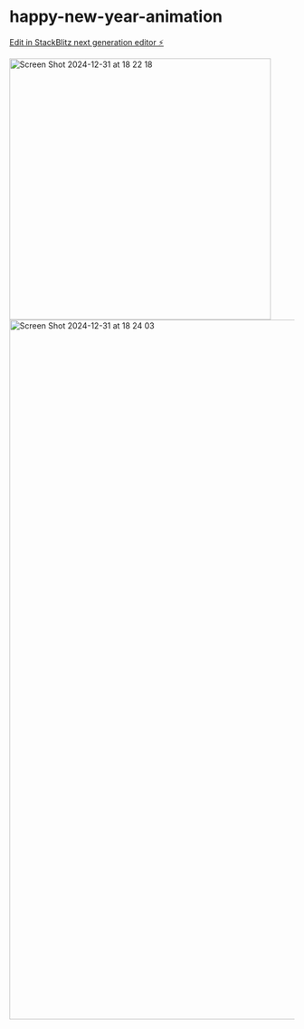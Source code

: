 # happy-new-year-animation

[Edit in StackBlitz next generation editor ⚡️](https://stackblitz.com/~/github.com/Isaakkamau/happy-new-year-animation)

<img width="462" alt="Screen Shot 2024-12-31 at 18 22 18" src="https://github.com/user-attachments/assets/53c0f623-64d8-4249-bc1a-4205faf30911" />
<img width="1237" alt="Screen Shot 2024-12-31 at 18 24 03" src="https://github.com/user-attachments/assets/55d672d0-d447-41eb-b49f-879198f1ee2c" />
